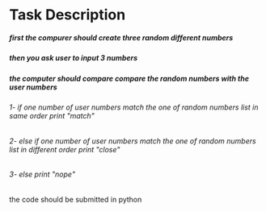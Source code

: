 # Task Description
##### first the compurer should create three random different numbers
##### then you ask user to input 3 numbers
##### the computer should compare compare the random numbers with the user numbers
###### 1- if one number of user numbers match the one of random numbers list in same order print "match"
###### 2- else if one number of user numbers match the one of random numbers list in different order print "close"
###### 3- else print "nope"

the code should be submitted in python

